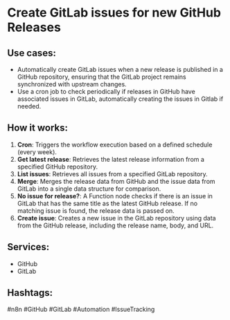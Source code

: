 # Create GitLab issues for new GitHub Releases

## Use cases:

- Automatically create GitLab issues when a new release is published in a GitHub repository, ensuring that the GitLab project remains synchronized with upstream changes.
-  Use a cron job to check periodically if releases in GitHub have associated issues in GitLab, automatically creating the issues in Gitlab if needed.

## How it works:

1.  **Cron**: Triggers the workflow execution based on a defined schedule (every week).
2.  **Get latest release**: Retrieves the latest release information from a specified GitHub repository.
3.  **List issues**: Retrieves all issues from a specified GitLab repository.
4.  **Merge**: Merges the release data from GitHub and the issue data from GitLab into a single data structure for comparison.
5.  **No issue for release?**: A Function node checks if there is an issue in GitLab that has the same title as the latest GitHub release. If no matching issue is found, the release data is passed on.
6.  **Create issue**: Creates a new issue in the GitLab repository using data from the GitHub release, including the release name, body, and URL.

## Services:

-   GitHub
-   GitLab

## Hashtags:

#n8n #GitHub #GitLab #Automation #IssueTracking
